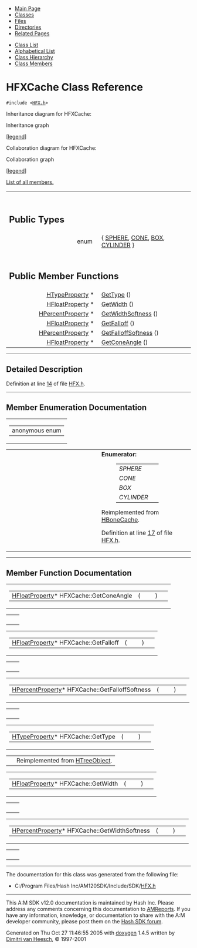<div class="tabs">

- [Main Page](index.md)
- <span id="current">[Classes](annotated.md)</span>
- [Files](files.md)
- [Directories](dirs.md)
- [Related Pages](pages.md)

</div>

<div class="tabs">

- [Class List](annotated.md)
- [Alphabetical List](classes.md)
- [Class Hierarchy](hierarchy.md)
- [Class Members](functions.md)

</div>

# HFXCache Class Reference

`#include <`<a href="HFX_8h-source.md" class="el"><code>HFX.h</code></a>`>`

Inheritance diagram for HFXCache:

<span class="image placeholder" original-image-src="classHFXCache__inherit__graph.gif" original-image-title="" border="0" usemap="#HFXCache__inherit__map">Inheritance graph</span>

\[[legend](graph_legend.md)\]

Collaboration diagram for HFXCache:

<span class="image placeholder" original-image-src="classHFXCache__coll__graph.gif" original-image-title="" border="0" usemap="#HFXCache__coll__map">Collaboration graph</span>

\[[legend](graph_legend.md)\]

[List of all members.](classHFXCache-members.md)

<table data-border="0" data-cellpadding="0" data-cellspacing="0">
<colgroup>
<col style="width: 50%" />
<col style="width: 50%" />
</colgroup>
<tbody>
<tr>
<td></td>
<td></td>
</tr>
<tr>
<td colspan="2"><br />
&#10;<h2 id="public-types">Public Types</h2></td>
</tr>
<tr>
<td class="memItemLeft" style="text-align: right;" data-nowrap="" data-valign="top">enum  </td>
<td class="memItemRight" data-valign="bottom">{ <a href="classHFXCache.md#dca29a1140aadadfd92b34a02fa516ef6f7cea7381e843e2ee0338b4a92b0d43" class="el">SPHERE</a>, <a href="classHFXCache.md#dca29a1140aadadfd92b34a02fa516efc55b85dc15b00950104cb1ac870876a5" class="el">CONE</a>, <a href="classHFXCache.md#dca29a1140aadadfd92b34a02fa516efe657cce1913c857166b0475f18668ef5" class="el">BOX</a>, <a href="classHFXCache.md#dca29a1140aadadfd92b34a02fa516efddec32fe897072b48368b1abe03de2aa" class="el">CYLINDER</a> }</td>
</tr>
<tr>
<td colspan="2"><br />
&#10;<h2 id="public-member-functions">Public Member Functions</h2></td>
</tr>
<tr>
<td class="memItemLeft" style="text-align: right;" data-nowrap="" data-valign="top"><a href="classHTypeProperty.md" class="el">HTypeProperty</a> * </td>
<td class="memItemRight" data-valign="bottom"><a href="classHFXCache.md#97bbe45df6b2b139c951f179d5dc83b8" class="el">GetType</a> ()</td>
</tr>
<tr>
<td class="memItemLeft" style="text-align: right;" data-nowrap="" data-valign="top"><a href="classHFloatProperty.md" class="el">HFloatProperty</a> * </td>
<td class="memItemRight" data-valign="bottom"><a href="classHFXCache.md#ce2848c68165384ff92043fdf7f975ff" class="el">GetWidth</a> ()</td>
</tr>
<tr>
<td class="memItemLeft" style="text-align: right;" data-nowrap="" data-valign="top"><a href="classHPercentProperty.md" class="el">HPercentProperty</a> * </td>
<td class="memItemRight" data-valign="bottom"><a href="classHFXCache.md#80518945c5a5745a6410f90ca17b16d7" class="el">GetWidthSoftness</a> ()</td>
</tr>
<tr>
<td class="memItemLeft" style="text-align: right;" data-nowrap="" data-valign="top"><a href="classHFloatProperty.md" class="el">HFloatProperty</a> * </td>
<td class="memItemRight" data-valign="bottom"><a href="classHFXCache.md#b2ee7500ffc872302aec148199bc2d95" class="el">GetFalloff</a> ()</td>
</tr>
<tr>
<td class="memItemLeft" style="text-align: right;" data-nowrap="" data-valign="top"><a href="classHPercentProperty.md" class="el">HPercentProperty</a> * </td>
<td class="memItemRight" data-valign="bottom"><a href="classHFXCache.md#c1cfc09b47dca346d65c0641a874d60b" class="el">GetFalloffSoftness</a> ()</td>
</tr>
<tr>
<td class="memItemLeft" style="text-align: right;" data-nowrap="" data-valign="top"><a href="classHFloatProperty.md" class="el">HFloatProperty</a> * </td>
<td class="memItemRight" data-valign="bottom"><a href="classHFXCache.md#bf608352a135e1e57c2cfdea0e44180d" class="el">GetConeAngle</a> ()</td>
</tr>
</tbody>
</table>

------------------------------------------------------------------------

<span id="_details"></span>

## Detailed Description

Definition at line <a href="HFX_8h-source.md#l00014" class="el">14</a> of file <a href="HFX_8h-source.md" class="el">HFX.h</a>.

------------------------------------------------------------------------

## Member Enumeration Documentation

<span id="dca29a1140aadadfd92b34a02fa516ef" class="anchor"></span>

<table class="mdTable" data-cellpadding="2" data-cellspacing="0">
<colgroup>
<col style="width: 100%" />
</colgroup>
<tbody>
<tr>
<td class="mdRow"><table data-cellpadding="0" data-cellspacing="0" data-border="0">
<tbody>
<tr>
<td class="md" data-nowrap="" data-valign="top">anonymous enum</td>
</tr>
</tbody>
</table></td>
</tr>
</tbody>
</table>

<table data-cellspacing="5" data-cellpadding="0" data-border="0">
<colgroup>
<col style="width: 50%" />
<col style="width: 50%" />
</colgroup>
<tbody>
<tr>
<td> </td>
<td><dl>
<dt><strong>Enumerator:</strong></dt>
<dd>
<table data-border="0" data-cellspacing="2" data-cellpadding="0">
<tbody>
<tr>
<td data-valign="top"><em><span id="dca29a1140aadadfd92b34a02fa516ef6f7cea7381e843e2ee0338b4a92b0d43" class="anchor"></span>SPHERE</em> </td>
<td></td>
</tr>
<tr>
<td data-valign="top"><em><span id="dca29a1140aadadfd92b34a02fa516efc55b85dc15b00950104cb1ac870876a5" class="anchor"></span>CONE</em> </td>
<td></td>
</tr>
<tr>
<td data-valign="top"><em><span id="dca29a1140aadadfd92b34a02fa516efe657cce1913c857166b0475f18668ef5" class="anchor"></span>BOX</em> </td>
<td></td>
</tr>
<tr>
<td data-valign="top"><em><span id="dca29a1140aadadfd92b34a02fa516efddec32fe897072b48368b1abe03de2aa" class="anchor"></span>CYLINDER</em> </td>
<td></td>
</tr>
</tbody>
</table>
</dd>
</dl>
<p>Reimplemented from <a href="classHBoneCache.md" class="el">HBoneCache</a>.</p>
<p>Definition at line <a href="HFX_8h-source.md#l00017" class="el">17</a> of file <a href="HFX_8h-source.md" class="el">HFX.h</a>.</p></td>
</tr>
</tbody>
</table>

------------------------------------------------------------------------

## Member Function Documentation

<span id="bf608352a135e1e57c2cfdea0e44180d" class="anchor"></span>

<table class="mdTable" data-cellpadding="2" data-cellspacing="0">
<colgroup>
<col style="width: 100%" />
</colgroup>
<tbody>
<tr>
<td class="mdRow"><table data-cellpadding="0" data-cellspacing="0" data-border="0">
<tbody>
<tr>
<td class="md" data-nowrap="" data-valign="top"><a href="classHFloatProperty.md" class="el">HFloatProperty</a>* HFXCache::GetConeAngle</td>
<td class="md" data-valign="top">( </td>
<td class="mdname1" data-valign="top" data-nowrap=""></td>
<td class="md" data-valign="top"> ) </td>
<td class="md" data-nowrap=""></td>
</tr>
</tbody>
</table></td>
</tr>
</tbody>
</table>

|     |     |
|-----|-----|
|     |     |

<span id="b2ee7500ffc872302aec148199bc2d95" class="anchor"></span>

<table class="mdTable" data-cellpadding="2" data-cellspacing="0">
<colgroup>
<col style="width: 100%" />
</colgroup>
<tbody>
<tr>
<td class="mdRow"><table data-cellpadding="0" data-cellspacing="0" data-border="0">
<tbody>
<tr>
<td class="md" data-nowrap="" data-valign="top"><a href="classHFloatProperty.md" class="el">HFloatProperty</a>* HFXCache::GetFalloff</td>
<td class="md" data-valign="top">( </td>
<td class="mdname1" data-valign="top" data-nowrap=""></td>
<td class="md" data-valign="top"> ) </td>
<td class="md" data-nowrap=""></td>
</tr>
</tbody>
</table></td>
</tr>
</tbody>
</table>

|     |     |
|-----|-----|
|     |     |

<span id="c1cfc09b47dca346d65c0641a874d60b" class="anchor"></span>

<table class="mdTable" data-cellpadding="2" data-cellspacing="0">
<colgroup>
<col style="width: 100%" />
</colgroup>
<tbody>
<tr>
<td class="mdRow"><table data-cellpadding="0" data-cellspacing="0" data-border="0">
<tbody>
<tr>
<td class="md" data-nowrap="" data-valign="top"><a href="classHPercentProperty.md" class="el">HPercentProperty</a>* HFXCache::GetFalloffSoftness</td>
<td class="md" data-valign="top">( </td>
<td class="mdname1" data-valign="top" data-nowrap=""></td>
<td class="md" data-valign="top"> ) </td>
<td class="md" data-nowrap=""></td>
</tr>
</tbody>
</table></td>
</tr>
</tbody>
</table>

|     |     |
|-----|-----|
|     |     |

<span id="97bbe45df6b2b139c951f179d5dc83b8" class="anchor"></span>

<table class="mdTable" data-cellpadding="2" data-cellspacing="0">
<colgroup>
<col style="width: 100%" />
</colgroup>
<tbody>
<tr>
<td class="mdRow"><table data-cellpadding="0" data-cellspacing="0" data-border="0">
<tbody>
<tr>
<td class="md" data-nowrap="" data-valign="top"><a href="classHTypeProperty.md" class="el">HTypeProperty</a>* HFXCache::GetType</td>
<td class="md" data-valign="top">( </td>
<td class="mdname1" data-valign="top" data-nowrap=""></td>
<td class="md" data-valign="top"> ) </td>
<td class="md" data-nowrap=""></td>
</tr>
</tbody>
</table></td>
</tr>
</tbody>
</table>

|  |  |
|----|----|
|   | Reimplemented from <a href="classHTreeObject.md#97bbe45df6b2b139c951f179d5dc83b8" class="el">HTreeObject</a>. |

<span id="ce2848c68165384ff92043fdf7f975ff" class="anchor"></span>

<table class="mdTable" data-cellpadding="2" data-cellspacing="0">
<colgroup>
<col style="width: 100%" />
</colgroup>
<tbody>
<tr>
<td class="mdRow"><table data-cellpadding="0" data-cellspacing="0" data-border="0">
<tbody>
<tr>
<td class="md" data-nowrap="" data-valign="top"><a href="classHFloatProperty.md" class="el">HFloatProperty</a>* HFXCache::GetWidth</td>
<td class="md" data-valign="top">( </td>
<td class="mdname1" data-valign="top" data-nowrap=""></td>
<td class="md" data-valign="top"> ) </td>
<td class="md" data-nowrap=""></td>
</tr>
</tbody>
</table></td>
</tr>
</tbody>
</table>

|     |     |
|-----|-----|
|     |     |

<span id="80518945c5a5745a6410f90ca17b16d7" class="anchor"></span>

<table class="mdTable" data-cellpadding="2" data-cellspacing="0">
<colgroup>
<col style="width: 100%" />
</colgroup>
<tbody>
<tr>
<td class="mdRow"><table data-cellpadding="0" data-cellspacing="0" data-border="0">
<tbody>
<tr>
<td class="md" data-nowrap="" data-valign="top"><a href="classHPercentProperty.md" class="el">HPercentProperty</a>* HFXCache::GetWidthSoftness</td>
<td class="md" data-valign="top">( </td>
<td class="mdname1" data-valign="top" data-nowrap=""></td>
<td class="md" data-valign="top"> ) </td>
<td class="md" data-nowrap=""></td>
</tr>
</tbody>
</table></td>
</tr>
</tbody>
</table>

|     |     |
|-----|-----|
|     |     |

------------------------------------------------------------------------

The documentation for this class was generated from the following file:

- C:/Program Files/Hash Inc/AM120SDK/Include/SDK/<a href="HFX_8h-source.md" class="el">HFX.h</a>

------------------------------------------------------------------------

<span class="small">This A:M SDK v12.0 documentation is maintained by Hash Inc. Please address any comments concerning this documentation to [AMReports](http://www.hash.com/reports). If you have any information, knowledge, or documentation to share with the A:M developer community, please post them on the [Hash SDK forum](http://www.hash.com/forums/index.php?showforum=11).</span>

Generated on Thu Oct 27 11:46:55 2005 with [<span class="image placeholder" original-image-src="doxygen.png" original-image-title="" height="45" width="100" align="middle" border="0">doxygen</span>](http://www.doxygen.org/index.html) 1.4.5 written by [Dimitri van Heesch](mailto:dimitri@stack.nl), © 1997-2001
